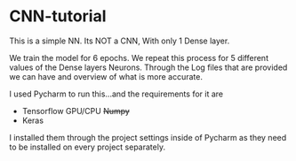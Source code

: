 # CNN-tutorial
This is a simple NN. Its NOT a CNN, With only 1 Dense layer.

We train the model for 6 epochs.
We repeat this process for 5 different values of the Dense layers Neurons.
Through the Log files that are provided we can have and overview of what is more accurate.


I used Pycharm to run this...and the requirements for it are
  * Tensorflow GPU/CPU
  ~~Numpy~~
  * Keras
  
  
  I installed them through the project settings inside of Pycharm as they need to be installed on every project separately.
  
  
  
